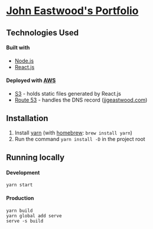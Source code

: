 # [John Eastwood's Portfolio](https://www.jjgeastwood.com)

## Technologies Used
#### Built with
- [Node.js](https://nodejs.org/)
- [React.js](https://reactjs.org/)
#### Deployed with [AWS](https://aws.amazon.com/)
- [S3](https://aws.amazon.com/s3/) - holds static files generated by React.js
- [Route 53](https://aws.amazon.com/route53/) - handles the DNS record ([jjgeastwood.com](https://www.jjgeastwood.com))
## Installation
1. Install [yarn](https://yarnpkg.com/) (with [homebrew](https://brew.sh/): `brew install yarn`)
2. Run the command `yarn install -D` in the project root
## Running locally
#### Development
```
yarn start
``` 
#### Production
```
yarn build
yarn global add serve
serve -s build
```
